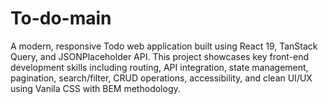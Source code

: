 # To-do-main
A modern, responsive Todo web application built using React 19, TanStack Query, and JSONPlaceholder API. This project showcases key front-end development skills including routing, API integration, state management, pagination, search/filter, CRUD operations, accessibility, and clean UI/UX using Vanila CSS with BEM methodology.
